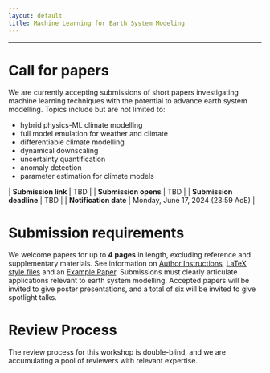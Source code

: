 ```yaml
---
layout: default
title: Machine Learning for Earth System Modeling
---
```

---


# Call for papers

We are currently accepting submissions of short papers investigating machine learning techniques with the potential to advance earth system modelling. Topics include but are not limited to:

- hybrid physics-ML climate modelling
- full model emulation for weather and climate
- differentiable climate modelling
- dynamical downscaling
- uncertainty quantification
- anomaly detection
- parameter estimation for climate models

| **Submission link** | TBD |
| **Submission opens** | TBD |
| **Submission deadline** | TBD |
| **Notification date** | Monday, June 17, 2024 (23:59 AoE) |


# Submission requirements

We welcome papers for up to **4 pages** in length, excluding reference and supplementary materials. See information on [Author Instructions](https://icml.cc/Conferences/2024/AuthorInstructions), [LaTeX style files](https://media.icml.cc/Conferences/ICML2024/Styles/icml2024.zip) and an [Example Paper](https://media.icml.cc/Conferences/ICML2023/Styles/example_paper.pdf). Submissions must clearly articulate applications relevant to earth system modelling. Accepted papers will be invited to give poster presentations, and a total of six will be invited to give spotlight talks. 

# Review Process

The review process for this workshop is double-blind, and we are accumulating a pool of reviewers with relevant expertise.
